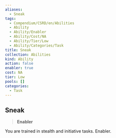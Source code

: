 ```yaml
---
aliases:
  - Sneak
tags:
  - Compendium/CSRD/en/Abilities
  - Ability
  - Ability/Enabler
  - Ability/Cost/NA
  - Ability/Tier/Low
  - Ability/Categories/Task
title: Sneak
collection: Abilities
kind: Ability
action: false
enabler: true
cost: NA
tier: Low
pools: []
categories:
  - Task
---
```

## Sneak    
>**Enabler**  
    
You are trained in stealth and initiative tasks. Enabler.